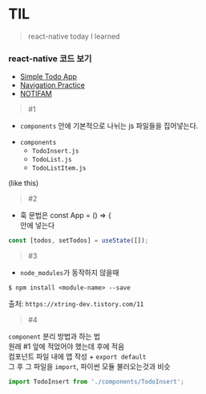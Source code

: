 # TIL
> react-native today I learned 
### react-native 코드 보기
- <a href="https://github.com/min050410/RN_practice/tree/master">Simple Todo App</a>
- <a href="https://github.com/min050410/RN_practice/tree/navigation">Navigation Practice</a>
- <a href="https://github.com/min050410/NOTIFAM">NOTIFAM</a>
> #1
- `components` 안에 기본적으로 나뉘는 js 파일들을 집어넣는다.  
* `components`    
  * `TodoInsert.js ` 
  * `TodoList.js` 
  * `TodoListItem.js`

(like this)  
  
> #2
- 훅 문법은 const App = () => {  
안에 넣는다   
```js
const [todos, setTodos] = useState([]);  
```
> #3 
- `node_modules`가 동작하지 않을때  
```terminal
$ npm install <module-name> --save  
```
출처: `https://xtring-dev.tistory.com/11`

> #4

`component` 분리 방법과 하는 법  
원래 #1 앞에 적었어야 했는데 후에 적음  
컴포넌트 파일 내에 앱 작성 + `export default`   
그 후 그 파일을 `import`, 파이썬 모듈 불러오는것과 비슷
```js
import TodoInsert from './components/TodoInsert';
```
